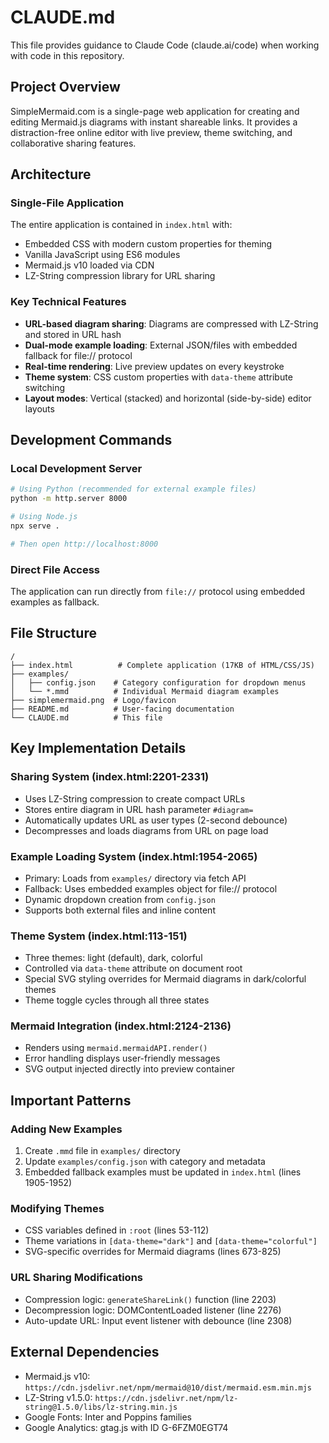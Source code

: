 # CLAUDE.md

This file provides guidance to Claude Code (claude.ai/code) when working with code in this repository.

## Project Overview

SimpleMermaid.com is a single-page web application for creating and editing Mermaid.js diagrams with instant shareable links. It provides a distraction-free online editor with live preview, theme switching, and collaborative sharing features.

## Architecture

### Single-File Application
The entire application is contained in `index.html` with:
- Embedded CSS with modern custom properties for theming
- Vanilla JavaScript using ES6 modules
- Mermaid.js v10 loaded via CDN
- LZ-String compression library for URL sharing

### Key Technical Features
- **URL-based diagram sharing**: Diagrams are compressed with LZ-String and stored in URL hash
- **Dual-mode example loading**: External JSON/files with embedded fallback for file:// protocol
- **Real-time rendering**: Live preview updates on every keystroke
- **Theme system**: CSS custom properties with `data-theme` attribute switching
- **Layout modes**: Vertical (stacked) and horizontal (side-by-side) editor layouts

## Development Commands

### Local Development Server
```bash
# Using Python (recommended for external example files)
python -m http.server 8000

# Using Node.js
npx serve .

# Then open http://localhost:8000
```

### Direct File Access
The application can run directly from `file://` protocol using embedded examples as fallback.

## File Structure
```
/
├── index.html          # Complete application (17KB of HTML/CSS/JS)
├── examples/
│   ├── config.json    # Category configuration for dropdown menus
│   └── *.mmd          # Individual Mermaid diagram examples
├── simplemermaid.png  # Logo/favicon
├── README.md          # User-facing documentation
└── CLAUDE.md          # This file
```

## Key Implementation Details

### Sharing System (index.html:2201-2331)
- Uses LZ-String compression to create compact URLs
- Stores entire diagram in URL hash parameter `#diagram=`
- Automatically updates URL as user types (2-second debounce)
- Decompresses and loads diagrams from URL on page load

### Example Loading System (index.html:1954-2065)
- Primary: Loads from `examples/` directory via fetch API
- Fallback: Uses embedded examples object for file:// protocol
- Dynamic dropdown creation from `config.json`
- Supports both external files and inline content

### Theme System (index.html:113-151)
- Three themes: light (default), dark, colorful
- Controlled via `data-theme` attribute on document root
- Special SVG styling overrides for Mermaid diagrams in dark/colorful themes
- Theme toggle cycles through all three states

### Mermaid Integration (index.html:2124-2136)
- Renders using `mermaid.mermaidAPI.render()`
- Error handling displays user-friendly messages
- SVG output injected directly into preview container

## Important Patterns

### Adding New Examples
1. Create `.mmd` file in `examples/` directory
2. Update `examples/config.json` with category and metadata
3. Embedded fallback examples must be updated in `index.html` (lines 1905-1952)

### Modifying Themes
- CSS variables defined in `:root` (lines 53-112)
- Theme variations in `[data-theme="dark"]` and `[data-theme="colorful"]`
- SVG-specific overrides for Mermaid diagrams (lines 673-825)

### URL Sharing Modifications
- Compression logic: `generateShareLink()` function (line 2203)
- Decompression logic: DOMContentLoaded listener (line 2276)
- Auto-update URL: Input event listener with debounce (line 2308)

## External Dependencies
- Mermaid.js v10: `https://cdn.jsdelivr.net/npm/mermaid@10/dist/mermaid.esm.min.mjs`
- LZ-String v1.5.0: `https://cdn.jsdelivr.net/npm/lz-string@1.5.0/libs/lz-string.min.js`
- Google Fonts: Inter and Poppins families
- Google Analytics: gtag.js with ID G-6FZM0EGT74